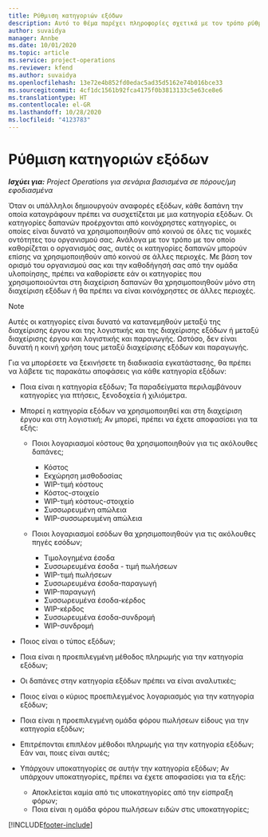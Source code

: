 ```yaml
---
title: Ρύθμιση κατηγοριών εξόδων
description: Αυτό το θέμα παρέχει πληροφορίες σχετικά με τον τρόπο ρύθμισης κατηγοριών εξόδων και κοινόχρηστων κατηγοριών για τις αναφορές εξόδων.
author: suvaidya
manager: Annbe
ms.date: 10/01/2020
ms.topic: article
ms.service: project-operations
ms.reviewer: kfend
ms.author: suvaidya
ms.openlocfilehash: 13e72e4b852fd0edac5ad35d5162e74b016bce33
ms.sourcegitcommit: 4cf1dc1561b92fca4175f0b3813133c5e63ce8e6
ms.translationtype: HT
ms.contentlocale: el-GR
ms.lasthandoff: 10/28/2020
ms.locfileid: "4123783"
---
```

# <a name="set-up-expense-categories"></a>Ρύθμιση κατηγοριών εξόδων

_**Ισχύει για:** Project Operations για σενάρια βασισμένα σε πόρους/μη εφοδιασμένα_

Όταν οι υπάλληλοι δημιουργούν αναφορές εξόδων, κάθε δαπάνη την οποία καταγράφουν πρέπει να συσχετίζεται με μια κατηγορία εξόδων. Οι κατηγορίες δαπανών προέρχονται από κοινόχρηστες κατηγορίες, οι οποίες είναι δυνατό να χρησιμοποιηθούν από κοινού σε όλες τις νομικές οντότητες του οργανισμού σας. Ανάλογα με τον τρόπο με τον οποίο καθορίζεται ο οργανισμός σας, αυτές οι κατηγορίες δαπανών μπορούν επίσης να χρησιμοποιηθούν από κοινού σε άλλες περιοχές. Με βάση τον ορισμό του οργανισμού σας και την καθοδήγησή σας από την ομάδα υλοποίησης, πρέπει να καθορίσετε εάν οι κατηγορίες που χρησιμοποιούνται στη διαχείριση δαπανών θα χρησιμοποιηθούν μόνο στη διαχείριση εξόδων ή θα πρέπει να είναι κοινόχρηστες σε άλλες περιοχές.

> [!NOTE]
> Αυτές οι κατηγορίες είναι δυνατό να κατανεμηθούν μεταξύ της διαχείρισης έργου και της λογιστικής και της διαχείρισης εξόδων ή μεταξύ διαχείρισης έργου και λογιστικής και παραγωγής. Ωστόσο, δεν είναι δυνατή η κοινή χρήση τους μεταξύ διαχείρισης εξόδων και παραγωγής.

Για να μπορέσετε να ξεκινήσετε τη διαδικασία εγκατάστασης, θα πρέπει να λάβετε τις παρακάτω αποφάσεις για κάθε κατηγορία εξόδων:

- Ποια είναι η κατηγορία εξόδων; Τα παραδείγματα περιλαμβάνουν κατηγορίες για πτήσεις, ξενοδοχεία ή χιλιόμετρα.
- Μπορεί η κατηγορία εξόδων να χρησιμοποιηθεί και στη διαχείριση έργου και στη λογιστική; Αν μπορεί, πρέπει να έχετε αποφασίσει για τα εξής:

    - Ποιοι λογαριασμοί κόστους θα χρησιμοποιηθούν για τις ακόλουθες δαπάνες;

        - Κόστος
        - Εκχώρηση μισθοδοσίας
        - WIP-τιμή κόστους
        - Κόστος-στοιχείο
        - WIP-τιμή κόστους-στοιχείο
        - Συσσωρευμένη απώλεια
        - WIP-συσσωρευμένη απώλεια

    - Ποιοι λογαριασμοί εσόδων θα χρησιμοποιηθούν για τις ακόλουθες πηγές εσόδων;

        - Τιμολογημένα έσοδα
        - Συσσωρευμένα έσοδα - τιμή πωλήσεων
        - WIP-τιμή πωλήσεων
        - Συσσωρευμένα έσοδα-παραγωγή
        - WIP-παραγωγή
        - Συσσωρευμένα έσοδα-κέρδος
        - WIP-κέρδος
        - Συσσωρευμένα έσοδα-συνδρομή
        - WIP-συνδρομή

- Ποιος είναι ο τύπος εξόδων;
- Ποια είναι η προεπιλεγμένη μέθοδος πληρωμής για την κατηγορία εξόδων;
- Οι δαπάνες στην κατηγορία εξόδων πρέπει να είναι αναλυτικές;
- Ποιος είναι ο κύριος προεπιλεγμένος λογαριασμός για την κατηγορία εξόδων;
- Ποια είναι η προεπιλεγμένη ομάδα φόρου πωλήσεων είδους για την κατηγορία εξόδων;
- Επιτρέπονται επιπλέον μέθοδοι πληρωμής για την κατηγορία εξόδων; Εάν ναι, ποιες είναι αυτές;
- Υπάρχουν υποκατηγορίες σε αυτήν την κατηγορία εξόδων; Αν υπάρχουν υποκατηγορίες, πρέπει να έχετε αποφασίσει για τα εξής:

    - Αποκλείεται καμία από τις υποκατηγορίες από την είσπραξη φόρων;
    - Ποια είναι η ομάδα φόρου πωλήσεων ειδών στις υποκατηγορίες;


[!INCLUDE[footer-include](../includes/footer-banner.md)]